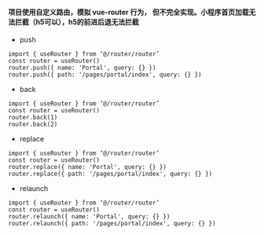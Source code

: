 #### 项目使用自定义路由，模拟 vue-router 行为， 但不完全实现。小程序首页加载无法拦截（h5可以），h5的前进后退无法拦截
- push
```vue
import { useRouter } from ‘@/router/router’ 
const router = useRouter()
router.push({ name: 'Portal', query: {} })
router.push({ path: '/pages/portal/index', query: {} })
```

- back
```vue
import { useRouter } from ‘@/router/router’
const router = useRouter()
router.back(1)
router.back(2)
```

- replace
```vue
import { useRouter } from ‘@/router/router’ 
const router = useRouter()
router.replace({ name: 'Portal', query: {} })
router.replace({ path: '/pages/portal/index', query: {} })
```

- relaunch
```vue
import { useRouter } from ‘@/router/router’
const router = useRouter()
router.relaunch({ name: 'Portal', query: {} })
router.relaunch({ path: '/pages/portal/index', query: {} })
```